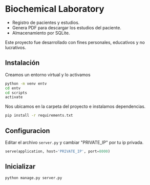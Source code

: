 # Biochemical Laboratory



* Registro de pacientes y estudios.
* Genera PDF para descargar los estudios del paciente.
* Almacenamiento por SQLite.

Este proyecto fue desarrollado con fines personales, educativos y no lucrativos.

## Instalación
Creamos un entorno virtual y lo activamos
```sh
python -m venv entv
cd entv
cd scripts
activate
```

Nos ubicamos en la carpeta del proyecto e instalamos dependencias.
```sh
pip install -r requirements.txt
```

## Configuracion

Editar el archivo `server.py` y cambiar "PRIVATE_IP" por tu ip privada.

```python
serve(application, host='PRIVATE_IP', port=8000)
```

## Inicializar

```
python manage.py server.py
```
